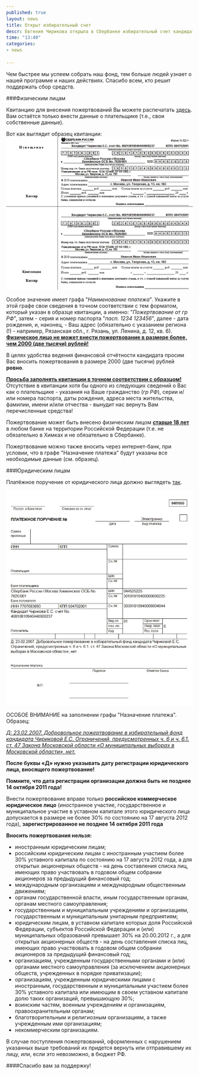 ```yaml
---
published: true
layout: news
title: Открыт избирательный счет
descr: Евгения Чирикова открыла в Сбербанке избирательный счет кандидата в мэры Химок.
time: "13:40"
categories:
- news

---
```


Чем быстрее мы успеем собрать наш фонд, тем больше людей узнает о нашей программе и наших действиях. Спасибо всем, кто решит поддержать сбор средств.

###Физическим лицам

Квитанцию для внесения пожертвований Вы можете распечатать <a href="http://quittance.ru/form-pd4.php?nam=%CA%E0%ED%E4%E8%E4%E0%F2+%D7%E8%F0%E8%EA%EE%E2%E0+%C5.%D1.+%F1%F7%E5%F2+No.+40810810940440000237&amp;inn=7707083893&amp;kpp=504702001&amp;sch=30301810940006004044&amp;bnk=%D1%E1%E5%F0%E1%E0%ED%EA+%D0%EE%F1%F1%E8%E8+%E3.%CC%EE%F1%EA%E2%E0+%D5%E8%EC%EA%E8%ED%F1%EA%EE%E5+%CE%D1%C1+No.+7825%2F001&amp;bik=044525225&amp;ksc=30101810400000000225&amp;plt=%CF%EE%E6%E5%F0%F2%E2%EE%E2%E0%ED%E8%E5+%EE%F2+%E3%F0+%D0%D4+%EF%E0%F1%EF.+1234+123456%2C+07.10.1952%2C+%E3.+%CC%EE%F1%EA%E2%E0%2C+%F3%EB.+%D2%E2%E5%F0%F1%EA%E0%FF%2C+%E4.+13%2C+%EA%E2.+183&amp;fio=%C8%E2%E0%ED%EE%E2+%C8%E2%E0%ED+%C8%E2%E0%ED%EE%E2%E8%F7&amp;adr=%E3.+%CC%EE%F1%EA%E2%E0%2C+%F3%EB.+%D2%E2%E5%F0%F1%EA%E0%FF%2C+%E4.+13%2C+%EA%E2.+183" target=_blank>здесь</a>. Вам остаётся только внести данные о плательщике (т.е., свои собственные данные).

Вот как выглядит образец квитанции: <a href="/images/quit_fiz.jpg" target="_blank"><img src="/images/quit_fiz.jpg" alt="квитанция" /></a>

Особое значение имеет графа "<i>Наименование платежа</i>". Укажите в этой графе свои сведения в точном соответствии с тем форматом, который указан в образце квитанции, а именно: "<i>Пожертвование от гр РФ</i>", затем - серия и номер паспорта "<i>пасп. 1234 123456</i>", далее - дата рождения, и, наконец, - Ваш адрес (обязательно с указанием региона (!) - например, Рязанская обл., г. Рязань, ул. Ленина, д. 12, кв. 6).
<b><u>Физическое лицо не может внести пожертвование в размере более, чем 2000 (две тысячи) рублей!</u></b>
        
В целях удобства ведения финансовой отчётности кандидата просим Вас вносить пожертвования в размере 2000 (две тысячи) рублей <b>ровно</b>.

<b><u>Просьба заполнять квитанции в точном соответствии с образцом!</u></b> Отсутствие в квитанции хотя бы одного из следующих сведений о Вас как о плательщике - указания на Ваше гражданство (<i>гр РФ</i>), серии и/или номера паспорта, даты рождения, адреса места жительства, фамилии, имени и/или отчества - вынудит нас вернуть Вам перечисленные средства!

Пожертвование может быть внесено физическим лицом <b><u>старше 18 лет</u></b> в любом банке на территории Российской Федерации (т.е. не обязательно в Химках и не обязательно в Сбербанке).

Пожертвование можно также вносить через интернет-банк, при условии, что в графе "Назначение платежа" будут указаны все необходимые данные (см. образец).

###Юридическим лицам

Платёжное поручение от юридического лица должно выглядеть <a href="http://quittance.ru/form-0401060.php?type=1&amp;subj=%C4%3A+23.02.2007.+%C4%EE%E1%F0%EE%E2%EE%EB%FC%ED%EE%E5+%EF%EE%E6%E5%F0%F2%E2%EE%E2%E0%ED%E8%E5+%E2+%E8%E7%E1%E8%F0%E0%F2%E5%EB%FC%ED%FB%E9+%F4%EE%ED%E4+%EA%E0%ED%E4%E8%E4%E0%F2%E0+%D7%E8%F0%E8%EA%EE%E2%EE%E9+%C5.%D1.+%CE%E3%F0%E0%ED%E8%F7%E5%ED%E8%E9%2C+%EF%F0%E5%E4%F3%F1%EC%EE%F2%F0%E5%ED%ED%FB%F5+%F7.+6+%E8+%F7.+6.1.+%F1%F2.+47+%C7%E0%EA%EE%ED%E0+%CC%EE%F1%EA%EE%E2%F1%EA%EE%E9+%EE%E1%EB%E0%F1%F2%E8+%AB%CE+%EC%F3%ED%E8%F6%E8%EF%E0%EB%FC%ED%FB%F5+%E2%FB%E1%EE%F0%E0%F5+%E2+%CC%EE%F1%EA%EE%E2%F1%EA%EE%E9+%EE%E1%EB%E0%F1%F2%E8%BB%2C+%ED%E5%F2&amp;r_name=%CA%E0%ED%E4%E8%E4%E0%F2+%D7%E8%F0%E8%EA%EE%E2%E0+%C5.%D1.+%F1%F7%E5%F2+No.+40810810940440000237&amp;r_inn=7707083893&amp;r_kpp=504702001&amp;r_acc=30301810940006004044&amp;r_bank=%D1%E1%E5%F0%E1%E0%ED%EA+%D0%EE%F1%F1%E8%E8+%E3.%CC%EE%F1%EA%E2%E0+%D5%E8%EC%EA%E8%ED%F1%EA%EE%E5+%CE%D1%C1+No.+7825%2F001&amp;r_bik=044525225&amp;r_kor=30101810400000000225&amp;order=6&amp;kdig=1">так</a>.

<a href="/images/quit_yur.jpg" target="_blank"><img src="/images/quit_yur.jpg" alt="квитанция" /></a>
        
ОСОБОЕ ВНИМАНИЕ на заполнении графы "Назначение платежа". Образец:

<i><u>Д: 23.02.2007. Добровольное пожертвование в избирательный фонд кандидата Чириковой Е.С. Ограничений, предусмотренных ч. 6 и ч. 6.1. ст. 47 Закона Московской области &laquo;О муниципальных выборах в Московской области&raquo;, нет.</u></i>

<b>После буквы &laquo;Д&raquo; нужно указывать дату регистрации юридического лица, вносящего пожертвование!

Помните, что дата регистрации организации должна быть не позднее 14 октября 2011 года!</b>

Внести пожертвование вправе только <b>российское коммерческое юридическое лицо</b> (иностранное участие, государственное и муниципальное участие в уставном капитале этого юридического лица допускается в размере не более 30% по состоянию на 17 августа 2012 года), <b>зарегистрированное не позднее 14 октября 2011 года

Вносить пожертвования нельзя:</b>

- иностранным юридическим лицам;
- российским юридическим лицам с иностранным участием более 30% уставного капитала по состоянию на 17 августа 2012 года, а для открытых акционерных обществ - на день составления списка лиц, имеющих право участвовать в годовом общем собрании акционеров за предыдущий финансовый год;
- международным организациям и международным общественным движениям;
- органам государственной власти, иным государственным органам,
органам местного самоуправления;
- государственным и муниципальным учреждениям и организациям, государственным и муниципальным унитарным предприятиям;
- юридическим лицам, в уставном капитале которых доля Российской Федерации, субъектов Российской Федерации и (или) муниципальных образований превышает 30% на 20.00.2012 г., а для открытых акционерных обществ - на день составления списка лиц, имеющих право участвовать в годовом общем собрании акционеров за предыдущий финансовый год;
- организациям, учрежденным государственными органами и (или) органами местного самоуправления (за исключением акционерных обществ, учрежденных в порядке приватизации);
- организациям, учрежденным юридическими лицами с иностранным, государственным и муниципальным участием более 30% уставного капитала или имеющим в своем уставном капитале долю таких организаций, превышающую 30%;
- воинским частям, военным учреждениям и организациям, правоохранительным органам;
- благотворительным и религиозным организациям, а также учрежденным ими организациям;
- некоммерческим организациям.

В случае поступления пожертвований, оформленных с нарушением указанных выше требований их придется вернуть или отправившему их лицу, или, если это невозможно, в бюджет РФ.

####Спасибо вам за поддержку!